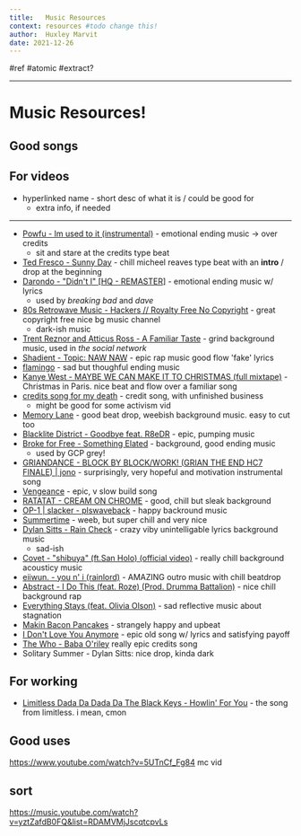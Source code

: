 ```yaml
---
title:   Music Resources
context: resources #todo change this!
author:  Huxley Marvit
date: 2021-12-26
---
```


 #ref #atomic 
 #extract?

***

# Music Resources!

## Good songs


## For videos

- hyperlinked name - short desc of what it is / could be good for
	- extra info, if needed
	

***

- [Powfu - Im used to it (instrumental)](https://www.youtube.com/watch?v=gWPj2O6Ojjw) - emotional ending music -> over credits
	- sit and stare at the credits type beat
- [Ted Fresco - Sunny Day](https://www.youtube.com/watch?v=AZbk1Y2D2UY&ab_channel=3starz) - chill micheel reaves type beat with an **intro** / drop at the beginning
- [Darondo - "Didn't I" [HQ - REMASTER]](https://www.youtube.com/watch?v=PZqQT5904_U) - emotional ending music w/ lyrics
	- used by *breaking bad* and *dave*
- [80s Retrowave Music - Hackers // Royalty Free No Copyright](https://www.youtube.com/watch?v=NZ4Of3lID84) - great copyright free nice bg music channel
	- dark-ish music
- [Trent Reznor and Atticus Ross - A Familiar Taste](https://www.youtube.com/watch?v=ADLJN3fUAX4) - grind background music, used in *the social network*
- [Shadient - Topic: NAW NAW](https://www.youtube.com/watch?v=RYgDYTZo1u8) - epic rap music good flow 'fake' lyrics
- [flamingo](https://andrewtaylor.bandcamp.com/track/flamingo)  - sad but thoughful ending music
- [Kanye West - MAYBE WE CAN MAKE IT TO CHRISTMAS (full mixtape)]( https://www.youtube.com/watch?v=tweYLRAU9BU&t=394s&ab_channel=toastydigital) - Christmas in Paris. nice beat and flow over a familiar song
- [credits song for my death](https://www.youtube.com/watch?v=urxeNbBc1nk) - credit song, with unfinished business
	- might be good for some activism vid
- [Memory Lane](https://www.youtube.com/watch?v=1buCERP_zOo&ab_channel=AcesToAces-Topic) - good beat drop, weebish background music. easy to cut too
- [Blacklite District - Goodbye feat. R8eDR](https://www.youtube.com/watch?v=cgDiyRp2tNs) - epic, pumping music
- [Broke for Free - Something Elated](https://www.youtube.com/watch?v=kxh4S2A8Q4U) - background, good ending music
	- used by GCP grey!
- [GRIANDANCE - BLOCK BY BLOCK/WORK! (GRIAN THE END HC7 FINALE) | jono](https://www.youtube.com/watch?v=bBksFSJEkGw&ab_channel=jonojono) - surprisingly, very hopeful and motivation instrumental song
- [Vengeance](https://www.youtube.com/watch?v=pQGPEEKRrUI&ab_channel=ZackHemsey-Topic) - epic, v slow build song
- [RATATAT - CREAM ON CHROME](https://www.youtube.com/watch?v=xlcywgEMuGI&ab_channel=ratatatmusicratatatmusicVerified) - good, chill but sleak background
- [OP-1 | slacker - plswaveback](https://www.youtube.com/watch?v=TyXoFG-HPQs) - happy backround music
- [Summertime](https://www.youtube.com/watch?v=ymwtuzIdhfY) - weeb, but super chill and very nice
- [Dylan Sitts - Rain Check](https://www.youtube.com/watch?v=qZIbwNAmRjQ) -  crazy viby unintelligable lyrics background music
	-  sad-ish
- [Covet - "shibuya" (ft.San Holo) (official video)](https://www.youtube.com/watch?v=RXGwVJCdV6A) -  really chill background acousticy music
- [eiiwun. - you n' i (rainlord)](https://www.youtube.com/watch?v=2UdIXgrRyco) - AMAZING outro music with chill beatdrop
- [Abstract - I Do This (feat. Roze) (Prod. Drumma Battalion)](https://www.youtube.com/watch?v=fxeAVT__bY8&ab_channel=SwagyTracks) - nice chill background rap
-  [Everything Stays (feat. Olivia Olson)](https://www.youtube.com/watch?v=Lr0UOKd1dd0) - sad reflective music about stagnation
-  [Makin Bacon Pancakes](https://www.youtube.com/watch?v=4W5Ol1EqR7o&ab_channel=GunterTheEvilPenguin) - strangely happy and upbeat 
-  [I Don't Love You Anymore](https://www.youtube.com/watch?v=2e7_NaFiPQY&ab_channel=MR-StarkSan) - epic old song w/ lyrics and satisfying payoff
-  [The Who - Baba O'riley](https://www.youtube.com/watch?v=x2KRpRMSu4g) really epic credits song
-  Solitary Summer - Dylan Sitts: nice drop, kinda dark

## For working
- [Limitless Dada Da Dada Da The Black Keys - Howlin' For You](https://www.youtube.com/watch?v=57TAXjGmiIc&ab_channel=0Daftpunks0) - the song from limitless. i mean, cmon

## Good uses
https://www.youtube.com/watch?v=5UTnCf_Fg84 mc vid 

## sort
https://music.youtube.com/watch?v=yztZafdB0FQ&list=RDAMVMjJscqtcpvLs
























